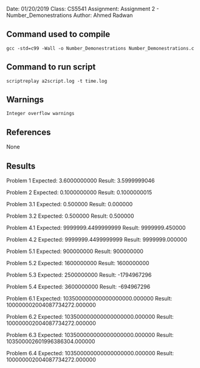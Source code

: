 
Date: 01/20/2019
Class: CS5541
Assignment: Assignment 2 - Number_Demonestrations
Author: Ahmed Radwan

## Command used to compile
`gcc -std=c99 -Wall -o Number_Demonestrations Number_Demonestrations.c`


## Command to run script
`scriptreplay a2script.log -t time.log`

## Warnings
`Integer overflow warnings`

## References
None

## Results

Problem 1
Expected: 3.6000000000
Result:   3.5999999046

Problem 2
Expected: 0.1000000000
Result:   0.1000000015

Problem 3.1
Expected: 0.500000
Result:   0.000000

Problem 3.2
Expected: 0.500000
Result:   0.500000

Problem 4.1
Expected: 9999999.4499999999
Result:   9999999.450000

Problem 4.2
Expected: 9999999.4499999999
Result:   9999999.000000

Problem 5.1
Expected: 900000000
Result:   900000000

Problem 5.2
Expected: 1600000000
Result:   1600000000

Problem 5.3
Expected: 2500000000
Result:  -1794967296

Problem 5.4
Expected: 3600000000
Result:  -694967296

Problem 6.1
Expected: 103500000000000000000.000000
Result:   100000002004087734272.000000

Problem 6.2
Expected: 103500000000000000000.000000
Result:   100000002004087734272.000000

Problem 6.3
Expected: 103500000000000000000.000000
Result:   103500002601996386304.000000

Problem 6.4
Expected: 103500000000000000000.000000
Result:   100000002004087734272.000000
